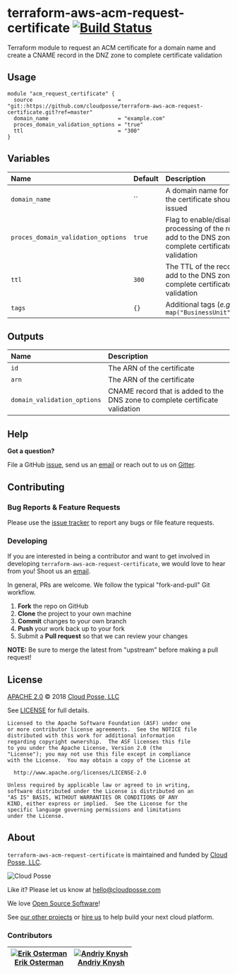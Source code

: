 # terraform-aws-acm-request-certificate [![Build Status](https://travis-ci.org/cloudposse/terraform-aws-acm-request-certificate.svg?branch=master)](https://travis-ci.org/cloudposse/terraform-aws-acm-request-certificate)

Terraform module to request an ACM certificate for a domain name and create a CNAME record in the DNZ zone to complete certificate validation 


## Usage

```hcl
module "acm_request_certificate" {
  source                           = "git::https://github.com/cloudposse/terraform-aws-acm-request-certificate.git?ref=master"
  domain_name                      = "example.com"
  proces_domain_validation_options = "true"
  ttl                              = "300"
}
```


## Variables

|  Name                               |  Default     |  Description                                                                       | Required |
|:------------------------------------|:-------------|:-----------------------------------------------------------------------------------|:--------:|
| `domain_name`                       | ``           | A domain name for which the certificate should be issued                           | Yes      |
| `proces_domain_validation_options`  | `true`       | Flag to enable/disable processing of the record to add to the DNS zone to complete certificate validation   | No       |
| `ttl`                               | `300`        | The TTL of the record to add to the DNS zone to complete certificate validation    | No       |
| `tags`                              | `{}`         | Additional tags  (_e.g._ `map("BusinessUnit","XYZ")`                               | No       |


## Outputs

| Name                         | Description                                                                    |
|:-----------------------------|:-------------------------------------------------------------------------------|
| `id`                         | The ARN of the certificate                                                     |
| `arn`                        | The ARN of the certificate                                                     |
| `domain_validation_options`  | CNAME record that is added to the DNS zone to complete certificate validation  |



## Help

**Got a question?**

File a GitHub [issue](https://github.com/cloudposse/terraform-aws-acm-request-certificate/issues), send us an [email](mailto:hello@cloudposse.com) or reach out to us on [Gitter](https://gitter.im/cloudposse/).


## Contributing

### Bug Reports & Feature Requests

Please use the [issue tracker](https://github.com/cloudposse/terraform-aws-acm-request-certificate/issues) to report any bugs or file feature requests.

### Developing

If you are interested in being a contributor and want to get involved in developing `terraform-aws-acm-request-certificate`, we would love to hear from you! Shoot us an [email](mailto:hello@cloudposse.com).

In general, PRs are welcome. We follow the typical "fork-and-pull" Git workflow.

 1. **Fork** the repo on GitHub
 2. **Clone** the project to your own machine
 3. **Commit** changes to your own branch
 4. **Push** your work back up to your fork
 5. Submit a **Pull request** so that we can review your changes

**NOTE:** Be sure to merge the latest from "upstream" before making a pull request!


## License

[APACHE 2.0](LICENSE) © 2018 [Cloud Posse, LLC](https://cloudposse.com)

See [LICENSE](LICENSE) for full details.

    Licensed to the Apache Software Foundation (ASF) under one
    or more contributor license agreements.  See the NOTICE file
    distributed with this work for additional information
    regarding copyright ownership.  The ASF licenses this file
    to you under the Apache License, Version 2.0 (the
    "License"); you may not use this file except in compliance
    with the License.  You may obtain a copy of the License at

      http://www.apache.org/licenses/LICENSE-2.0

    Unless required by applicable law or agreed to in writing,
    software distributed under the License is distributed on an
    "AS IS" BASIS, WITHOUT WARRANTIES OR CONDITIONS OF ANY
    KIND, either express or implied.  See the License for the
    specific language governing permissions and limitations
    under the License.


## About

`terraform-aws-acm-request-certificate` is maintained and funded by [Cloud Posse, LLC][website].

![Cloud Posse](https://cloudposse.com/logo-300x69.png)


Like it? Please let us know at <hello@cloudposse.com>

We love [Open Source Software](https://github.com/cloudposse/)!

See [our other projects][community]
or [hire us][hire] to help build your next cloud platform.

  [website]: https://cloudposse.com/
  [community]: https://github.com/cloudposse/
  [hire]: https://cloudposse.com/contact/


### Contributors

| [![Erik Osterman][erik_img]][erik_web]<br/>[Erik Osterman][erik_web] | [![Andriy Knysh][andriy_img]][andriy_web]<br/>[Andriy Knysh][andriy_web] |
|-------------------------------------------------------|------------------------------------------------------------------|

  [erik_img]: http://s.gravatar.com/avatar/88c480d4f73b813904e00a5695a454cb?s=144
  [erik_web]: https://github.com/osterman/
  [andriy_img]: https://avatars0.githubusercontent.com/u/7356997?v=4&u=ed9ce1c9151d552d985bdf5546772e14ef7ab617&s=144
  [andriy_web]: https://github.com/aknysh/
